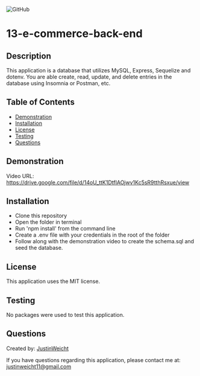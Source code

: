 
  ![GitHub](https://img.shields.io/github/license/JustinWeicht/13-e-commerce-back-end)

  # 13-e-commerce-back-end

  ## Description
  This application is a database that utilizes MySQL, Express, Sequelize and dotenv. You are able create, read, update, and delete entries in the database using Insomnia or Postman, etc. 

  ## Table of Contents
  * [Demonstration](#demonstration)
  * [Installation](#installation)
  * [License](#license)
  * [Testing](#testing)
  * [Questions](#questions)

  ## Demonstration
  Video URL: https://drive.google.com/file/d/14oU_ttK1DtfIAOjwv1Kc5sR9tthRsxue/view

  ## Installation 
  - Clone this repository
  - Open the folder in terminal
  - Run 'npm install' from the command line
  - Create a .env file with your credentials in the root of the folder
  - Follow along with the demonstration video to create the schema.sql and seed the database.

  ## License
  This application uses the MIT license.
  
  ## Testing
  No packages were used to test this application.

  ## Questions
  Created by: [JustinWeicht](https://github.com/JustinWeicht)
  
  If you have questions regarding this application, please contact me at: [justinweicht11@gmail.com](justinweicht11@gmail.com)
